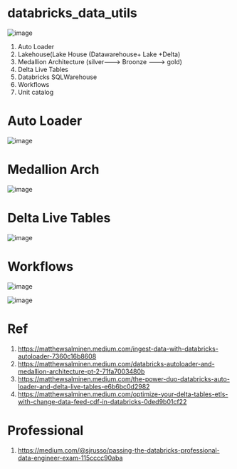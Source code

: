 # databricks_data_utils

![image](https://github.com/anjijava16/databricks_data_utils/assets/5849522/92220548-c4f1-468c-8a31-f3200511ef66)


1. Auto Loader
2. Lakehouse(Lake House (Datawarehouse+ Lake +Delta)
3. Medallion Architecture (silver---> Broonze ---> gold)
4. Delta Live Tables  
5. Databricks SQLWarehouse
6. Workflows
7. Unit catalog



# Auto Loader
![image](https://github.com/anjijava16/databricks_data_utils/assets/5849522/50179171-50b0-4b73-b8c9-880d6296d47d)

# Medallion Arch
![image](https://github.com/anjijava16/databricks_data_utils/assets/5849522/39070297-a2b1-4147-a8aa-4983603d9a01)


# Delta Live Tables
![image](https://github.com/anjijava16/databricks_data_utils/assets/5849522/5599333b-c6cd-4270-9844-f9e24dcf6e44)

# Workflows
![image](https://github.com/anjijava16/databricks_data_utils/assets/5849522/14ef3bdc-09a7-46de-baa7-a52950aa8518)

![image](https://github.com/anjijava16/databricks_data_utils/assets/5849522/e0bc05b1-c153-4ff0-bed2-bfba946bf2eb)


# Ref
1. https://matthewsalminen.medium.com/ingest-data-with-databricks-autoloader-7360c16b8608
2. https://matthewsalminen.medium.com/databricks-autoloader-and-medallion-architecture-pt-2-71fa7003480b
3. https://matthewsalminen.medium.com/the-power-duo-databricks-auto-loader-and-delta-live-tables-e6b6bc0d2982
4. https://matthewsalminen.medium.com/optimize-your-delta-tables-etls-with-change-data-feed-cdf-in-databricks-0ded9b01cf22

# Professional
1. https://medium.com/@sjrusso/passing-the-databricks-professional-data-engineer-exam-115cccc90aba


